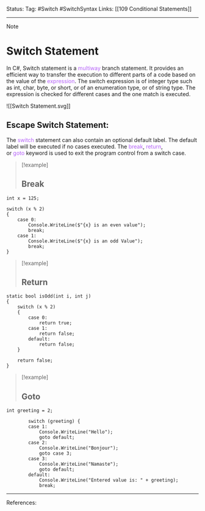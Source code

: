 Status: 
Tag: #Switch #SwitchSyntax
Links:  [[109 Conditional Statements]]

---
> [!note] 
>  # Switch Statement

In C#, Switch statement is a <font style="color:#b562f9">multiway</font> branch statement. It provides an efficient way to transfer the execution to different parts of a code based on the value of the <font style="color:#b562f9">expression</font>. The switch expression is of integer type such as int, char, byte, or short, or of an enumeration type, or of string type. The expression is checked for different cases and the one match is executed.

![[Switch Statement.svg]]
## Escape Switch Statement:

The <font style="color:#b562f9">switch</font> statement can also contain an optional default label. The default label will be executed if no cases executed. The <font style="color:#b562f9">break</font>, <font style="color:#b562f9">return</font>, or <font style="color:#b562f9">goto</font> keyword is used to exit the program control from a switch case.

> [!example] 
>  ## Break

``` run-csharp
int x = 125;

switch (x % 2)
{ 
    case 0:
        Console.WriteLine($"{x} is an even value");
        break;
    case 1:
        Console.WriteLine($"{x} is an odd Value");
        break;
}
```


> [!example] 
>  ## Return

``` run-csharp
static bool isOdd(int i, int j)
{
    switch (x % 2)
    { 
        case 0:
            return true;
        case 1:
            return false;
        default:
            return false;
    }
    
    return false;
}
```


> [!example] 
>  ## Goto

``` run-csharp 
int greeting = 2;
  
        switch (greeting) {
        case 1:
            Console.WriteLine("Hello");
            goto default;
        case 2:
            Console.WriteLine("Bonjour");
            goto case 3;
        case 3:
            Console.WriteLine("Namaste");
            goto default;
        default:
            Console.WriteLine("Entered value is: " + greeting);
            break;
```

---
References: